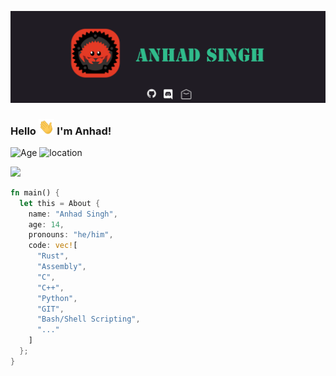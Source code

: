 [![Header](https://github.com/Andy-Python-Programmer/Andy-Python-Programmer/blob/master/header.png "Header")](https://andy-python-programmer.github.io/)

### Hello <img src="https://github.com/Andy-Python-Programmer/Andy-Python-Programmer/blob/master/hello.gif" height="25px"> I'm Anhad!

![Age](https://img.shields.io/badge/Age-15-blue)
![location](https://img.shields.io/badge/Live%20in-Australia-red)


<img src="https://github-profile-summary-cards.vercel.app/api/cards/profile-details?username=Andy-Python-Programmer&theme=monokai">


```rust
fn main() {
  let this = About {
    name: "Anhad Singh",
    age: 14,
    pronouns: "he/him",
    code: vec![
      "Rust",
      "Assembly", 
      "C", 
      "C++", 
      "Python", 
      "GIT", 
      "Bash/Shell Scripting",
      "..."
    ]
  };
}
```

